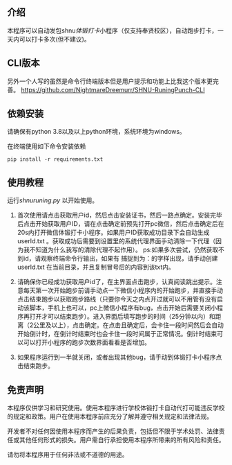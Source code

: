 ## 介绍

本程序可以自动发包shnu*体锻打卡*小程序（仅支持奉贤校区），自动跑步打卡，一天内可以打卡多次(但不建议)。

## CLI版本
另外一个人写的虽然是命令行终端版本但是用户提示和功能上比我这个版本更完善。
https://github.com/NightmareDreemurr/SHNU-RuningPunch-CLI

## 依赖安装

请确保有python 3.8以及以上python环境，系统环境为windows。

在终端使用如下命令安装依赖

```
pip install -r requirements.txt
```

## 使用教程

运行*shnuruning.py* 以开始使用。 

1. 首次使用请点击获取用户id，然后点击安装证书，然后一路点确定。安装完毕后点击开始获取用户ID，请在点击确定前预先打开pc微信，然后点击确定后在20s内打开微信体锻打卡小程序。如果用户ID获取成功目录下会自动生成 userId.txt 。获取成功后需要到设置里的系统代理界面手动清除一下代理（因为我不知道为什么我写的清除代理不起作用）。
    ps:如果多次尝试，仍然获取不到id，请观察终端命令行输出，如果有 捕捉到为：的字样出现，请手动创建 userId.txt 在当前目录，并且复制冒号后的内容到该txt内。

2. 请确保你已经成功获取用户id了，在主界面点击跑步，认真阅读跳出提示。注意每天第一次开始跑步前请手动点一下微信小程序内的开始跑步，并直接手动点击结束跑步以获取跑步路线（只要你今天之内点开过就可以不用管有没有启动该脚本，手机上也可以，pc上微信小程序有bug，点击开始后需要关闭小程序再打开才可以结束跑步）。进入界面后填写跑步的时间（25分钟以内）和距离（2公里及以上），点击确定。在点击且确定后，会卡住一段时间然后会自动开始倒计时，在倒计时结束时也会卡住一段时间属于正常情况。倒计时结束可以可以打开小程序的跑步次数界面看看是否增加。

3. 如果程序运行到一半就关闭，或者出现其他bug，请手动到体锻打卡小程序点击结束跑步。

## 免责声明

本程序仅供学习和研究使用。使用本程序进行学校体锻打卡自动代打可能违反学校的规定和政策。用户在使用本程序前应充分了解并遵守相关规定和法律法规。

开发者不对任何因使用本程序而产生的后果负责，包括但不限于学术处罚、法律责任或其他任何形式的损失。用户需自行承担使用本程序所带来的所有风险和责任。

请勿将本程序用于任何非法或不道德的用途。

   
